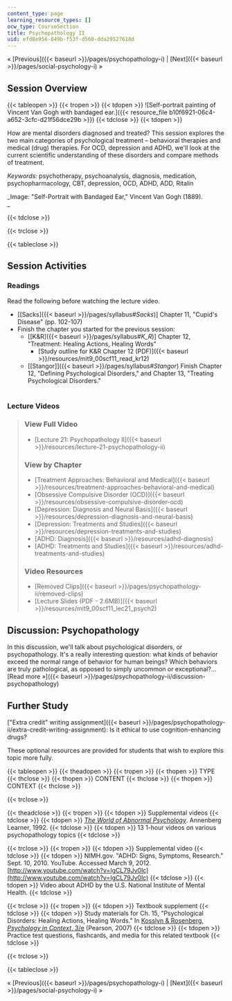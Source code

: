 ```yaml
---
content_type: page
learning_resource_types: []
ocw_type: CourseSection
title: Psychopathology II
uid: efd8e956-049b-f53f-d560-dda29527618d
---
```


« [Previous]({{< baseurl >}}/pages/psychopathology-i) | [Next]({{< baseurl >}}/pages/social-psychology-i) »

Session Overview
----------------

{{< tableopen >}}
{{< tropen >}}
{{< tdopen >}}
![Self-portrait painting of Vincent Van Gogh with bandaged ear.]({{< resource_file b10f6921-06c4-a652-3cfc-d21f56dce29b >}})
{{< tdclose >}}
{{< tdopen >}}


How are mental disorders diagnosed and treated? This session explores the two main categories of psychological treatment – behavioral therapies and medical (drug) therapies. For OCD, depression and ADHD, we'll look at the current scientific understanding of these disorders and compare methods of treatment.

_Keywords:_ psychotherapy, psychoanalysis, diagnosis, medication, psychopharmacology, CBT, depression, OCD, ADHD, ADD, Ritalin

_Image: "Self-Portrait with Bandaged Ear," Vincent Van Gogh (1889).  
_


{{< tdclose >}}

{{< trclose >}}

{{< tableclose >}}

Session Activities
------------------

### Readings

Read the following before watching the lecture video.

*   \[[Sacks]({{< baseurl >}}/pages/syllabus#_Sacks_)\] Chapter 11, "Cupid's Disease" (pp. 102-107)
*   Finish the chapter you started for the previous session:
    *   \[[K&R]({{< baseurl >}}/pages/syllabus#_K_R_)\] Chapter 12, "Treatment: Healing Actions, Healing Words"  
        *   [Study outline for K&R Chapter 12 (PDF)]({{< baseurl >}}/resources/mit9_00scf11_read_kr12)
    *   [\[Stangor\]]({{< baseurl >}}/pages/syllabus#_Stangor_) Finish Chapter 12, "Defining Psychological Disorders," and Chapter 13, "Treating Psychological Disorders."  
         

### Lecture Videos

> ### View Full Video
> 
> *   [Lecture 21: Psychopathology II]({{< baseurl >}}/resources/lecture-21-psychopathology-ii)
> 
> ### View by Chapter
> 
> *   [Treatment Approaches: Behavioral and Medical]({{< baseurl >}}/resources/treatment-approaches-behavioral-and-medical)
> *   [Obsessive Compulsive Disorder (OCD)]({{< baseurl >}}/resources/obsessive-compulsive-disorder-ocd)
> *   [Depression: Diagnosis and Neural Basis]({{< baseurl >}}/resources/depression-diagnosis-and-neural-basis)
> *   [Depression: Treatments and Studies]({{< baseurl >}}/resources/depression-treatments-and-studies)
> *   [ADHD: Diagnosis]({{< baseurl >}}/resources/adhd-diagnosis)
> *   [ADHD: Treatments and Studies]({{< baseurl >}}/resources/adhd-treatments-and-studies)
> 
> ### Video Resources
> 
> *   [Removed Clips]({{< baseurl >}}/pages/psychopathology-ii/removed-clips)
> *   [Lecture Slides (PDF - 2.6MB)]({{< baseurl >}}/resources/mit9_00scf11_lec21_psych2)

Discussion: Psychopathology
---------------------------

In this discussion, we'll talk about psychological disorders, or psychopathology. It's a really interesting question: what kinds of behavior exceed the normal range of behavior for human beings? Which behaviors are truly pathological, as opposed to simply uncommon or exceptional?… [Read more »]({{< baseurl >}}/pages/psychopathology-ii/discussion-psychopathology)

Further Study
-------------

["Extra credit" writing assignment]({{< baseurl >}}/pages/psychopathology-ii/extra-credit-writing-assignment): Is it ethical to use cognition-enhancing drugs?

These optional resources are provided for students that wish to explore this topic more fully.

{{< tableopen >}}
{{< theadopen >}}
{{< tropen >}}
{{< thopen >}}
TYPE
{{< thclose >}}
{{< thopen >}}
CONTENT
{{< thclose >}}
{{< thopen >}}
CONTEXT
{{< thclose >}}

{{< trclose >}}

{{< theadclose >}}
{{< tropen >}}
{{< tdopen >}}
Supplemental videos
{{< tdclose >}}
{{< tdopen >}}
[_The World of Abnormal Psychology_](https://www.learner.org/series/the-world-of-abnormal-psychology/). Annenberg Learner, 1992.
{{< tdclose >}}
{{< tdopen >}}
13 1-hour videos on various psychopathology topics
{{< tdclose >}}

{{< trclose >}}
{{< tropen >}}
{{< tdopen >}}
Supplemental video
{{< tdclose >}}
{{< tdopen >}}
NIMH.gov. "ADHD: Signs, Symptoms, Research." Sept. 10, 2010. YouTube. Accessed March 9, 2012. [http://www.youtube.com/watch?v=IgCL79Jv0lc](http://www.youtube.com/watch?v=IgCL79Jv0lc)
{{< tdclose >}}
{{< tdopen >}}
Video about ADHD by the U.S. National Institute of Mental Health.
{{< tdclose >}}

{{< trclose >}}
{{< tropen >}}
{{< tdopen >}}
Textbook supplement
{{< tdclose >}}
{{< tdopen >}}
Study materials for Ch. 15, "Psychological Disorders: Healing Actions, Healing Words." In [Kosslyn & Rosenberg, _Psychology in Context_, 3/e](http://www.pearsonhighered.com/educator/product/Fundamentals-of-Psychology-in-Context/9780205507573.page) (Pearson, 2007)
{{< tdclose >}}
{{< tdopen >}}
Practice test questions, flashcards, and media for this related textbook
{{< tdclose >}}

{{< trclose >}}

{{< tableclose >}}

« [Previous]({{< baseurl >}}/pages/psychopathology-i) | [Next]({{< baseurl >}}/pages/social-psychology-i) »